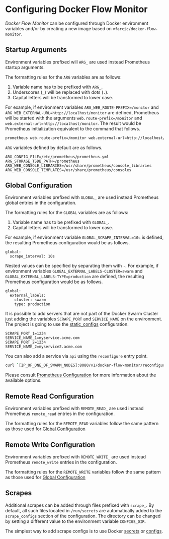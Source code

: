 # Configuring Docker Flow Monitor

*Docker Flow Monitor* can be configured through Docker environment variables and/or by creating a new image based on `vfarcic/docker-flow-monitor`.

## Startup Arguments

Environment variables prefixed will `ARG_` are used instead Prometheus startup arguments.

The formatting rules for the `ARG` variables are as follows:

1. Variable name has to be prefixed with `ARG_`.
2. Underscores (`_`) will be replaced with dots (`.`).
3. Capital letters will be transformed to lower case.

For example, if environment variables `ARG_WEB_ROUTE-PREFIX=/monitor` and `ARG_WEB_EXTERNAL-URL=http://localhost/monitor` are defined, Prometheus will be started with the arguments `web.route-prefix=/monitor` and `web.external-url=http://localhost/monitor`. The result would be Prometheus initialization equivalent to the command that follows.

```bash
prometheus web.route-prefix=/monitor web.external-url=http://localhost/monitor
```

`ARG` variables defined by default are as follows.

```
ARG_CONFIG_FILE=/etc/prometheus/prometheus.yml
ARG_STORAGE_TSDB_PATH=/prometheus
ARG_WEB_CONSOLE_LIBRARIES=/usr/share/prometheus/console_libraries
ARG_WEB_CONSOLE_TEMPLATES=/usr/share/prometheus/consoles
```

## Global Configuration

Environment variables prefixed with `GLOBAL_` are used instead Prometheus global entries in the configuration.

The formatting rules for the `GLOBAL` variables are as follows:

1. Variable name has to be prefixed with `GLOBAL_`.
2. Capital letters will be transformed to lower case.

For example, if environment variable `GLOBAL_SCRAPE_INTERVAL=10s` is defined, the resulting Prometheus configuration would be as follows.

```
global:
  scrape_interval: 10s
```

Nested values can be specified by separating them with `-`. For example, if environment variables `GLOBAL_EXTERNAL_LABELS-CLUSTER=swarm` and `GLOBAL_EXTERNAL_LABELS-TYPE=production` are defined, the resulting Prometheus configuration would be as follows.

```
global:
  external_labels:
    cluster: swarm
    type: production
```

It is possible to add servers that are not part of the Docker Swarm Cluster just adding the variables `SCRAPE_PORT` and `SERVICE_NAME` on the environment. The project is going to use the [static_configs](https://prometheus.io/docs/operating/configuration/#<static_config>) configuration.

```
SCRAPE_PORT_1=1234
SERVICE_NAME_1=myservice.acme.com
SCRAPE_PORT_2=1234
SERVICE_NAME_2=myservice2.acme.com
```

You can also add a service via `api` using the `reconfigure` entry point.

```bash
curl `[IP_OF_ONE_OF_SWARM_NODES]:8080/v1/docker-flow-monitor/reconfigure?scrapePort=[PORT]&serviceName=[IP_OR_DOMAIN]&scrapeType=static_configs
```

Please consult [Prometheus Configuration](https://prometheus.io/docs/operating/configuration/) for more information about the available options.

## Remote Read Configuration

Environment variables prefixed with `REMOTE_READ_` are used instead Prometheus `remote_read` entries in the configuration.

The formatting rules for the `REMOTE_READ` variables follow the same pattern as those used for [Global Configuration](#global-configuration)

## Remote Write Configuration

Environment variables prefixed with `REMOTE_WRITE_` are used instead Prometheus `remote_write` entries in the configuration.

The formatting rules for the `REMOTE_WRITE` variables follow the same pattern as those used for [Global Configuration](#global-configuration)

## Scrapes

Additional scrapes can be added through files prefixed with `scrape_`. By default, all such files located in `/run/secrets` are automatically added to the `scrape_configs` section of the configuration. The directory can be changed by setting a different value to the environment variable `CONFIGS_DIR`.

The simplest way to add scrape configs is to use Docker [secrets](https://docs.docker.com/engine/swarm/secrets/) or [configs](https://docs.docker.com/engine/swarm/configs/).
